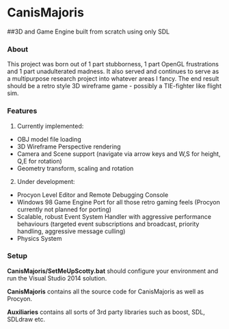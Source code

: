 # CanisMajoris
##3D and Game Engine built from scratch using only SDL

### About

This project was born out of 1 part stubborness, 1 part OpenGL frustrations and 1 part unadulterated madness.
It also served and continues to serve as a multipurpose research project into whatever areas I fancy.
The end result should be a retro style 3D wireframe game - possibly a TIE-fighter like flight sim.

### Features

1. Currently implemented:
 * OBJ model file loading
 * 3D Wireframe Perspective rendering
 * Camera and Scene support (navigate via arrow keys and W,S for height, Q,E for rotation)
 * Geometry transform, scaling and rotation
 
2. Under development:
 * Procyon Level Editor and Remote Debugging Console
 * Windows 98 Game Engine Port for all those retro gaming feels (Procyon currently not planned for porting)
 * Scalable, robust Event System Handler with aggressive performance behaviours 
  (targeted event subscriptions and broadcast, priority handling, aggressive message culling)
 * Physics System
 
 ### Setup
 
  **CanisMajoris/SetMeUpScotty.bat** should configure your environment and run the Visual Studio 2014 solution.

  **CanisMajoris** contains all the source code for CanisMajoris as well as Procyon.
  
  **Auxiliaries** contains all sorts of 3rd party libraries such as boost, SDL, SDLdraw etc.
